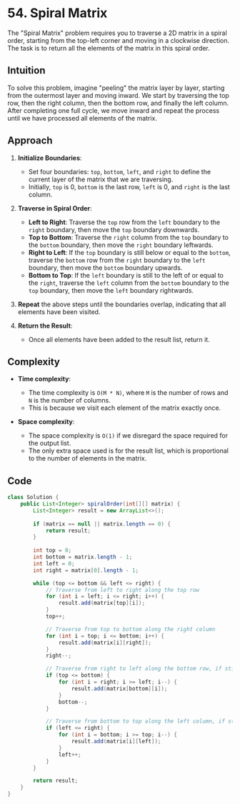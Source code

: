 # 54. Spiral Matrix

The "Spiral Matrix" problem requires you to traverse a 2D matrix in a spiral order, starting from the top-left corner and moving in a clockwise direction. The task is to return all the elements of the matrix in this spiral order.

## Intuition

To solve this problem, imagine "peeling" the matrix layer by layer, starting from the outermost layer and moving inward. We start by traversing the top row, then the right column, then the bottom row, and finally the left column. After completing one full cycle, we move inward and repeat the process until we have processed all elements of the matrix.

## Approach

1. **Initialize Boundaries**:
   - Set four boundaries: `top`, `bottom`, `left`, and `right` to define the current layer of the matrix that we are traversing.
   - Initially, `top` is 0, `bottom` is the last row, `left` is 0, and `right` is the last column.

2. **Traverse in Spiral Order**:
   - **Left to Right**: Traverse the `top` row from the `left` boundary to the `right` boundary, then move the `top` boundary downwards.
   - **Top to Bottom**: Traverse the `right` column from the `top` boundary to the `bottom` boundary, then move the `right` boundary leftwards.
   - **Right to Left**: If the `top` boundary is still below or equal to the `bottom`, traverse the `bottom` row from the `right` boundary to the `left` boundary, then move the `bottom` boundary upwards.
   - **Bottom to Top**: If the `left` boundary is still to the left of or equal to the `right`, traverse the `left` column from the `bottom` boundary to the `top` boundary, then move the `left` boundary rightwards.

3. **Repeat** the above steps until the boundaries overlap, indicating that all elements have been visited.

4. **Return the Result**:
   - Once all elements have been added to the result list, return it.

## Complexity

- **Time complexity**:
  - The time complexity is `O(M * N)`, where `M` is the number of rows and `N` is the number of columns.
  - This is because we visit each element of the matrix exactly once.

- **Space complexity**:
  - The space complexity is `O(1)` if we disregard the space required for the output list.
  - The only extra space used is for the result list, which is proportional to the number of elements in the matrix.

## Code

```java
class Solution {
    public List<Integer> spiralOrder(int[][] matrix) {
        List<Integer> result = new ArrayList<>();
        
        if (matrix == null || matrix.length == 0) {
            return result;
        }
        
        int top = 0;
        int bottom = matrix.length - 1;
        int left = 0;
        int right = matrix[0].length - 1;

        while (top <= bottom && left <= right) {
            // Traverse from left to right along the top row
            for (int i = left; i <= right; i++) {
                result.add(matrix[top][i]);
            }
            top++;

            // Traverse from top to bottom along the right column
            for (int i = top; i <= bottom; i++) {
                result.add(matrix[i][right]);
            }
            right--;

            // Traverse from right to left along the bottom row, if still within bounds
            if (top <= bottom) {
                for (int i = right; i >= left; i--) {
                    result.add(matrix[bottom][i]);
                }
                bottom--;
            }

            // Traverse from bottom to top along the left column, if still within bounds
            if (left <= right) {
                for (int i = bottom; i >= top; i--) {
                    result.add(matrix[i][left]);
                }
                left++;
            }
        }

        return result;
    }
}
```
